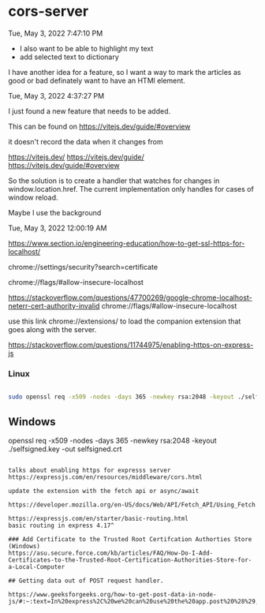 # cors-server

Tue, May 3, 2022 7:47:10 PM

- I also want to be able to highlight my text
- add selected text to dictionary

I have another idea for a feature, so I want a way to mark the articles as good or bad
definately want to have an HTMl element.

Tue, May 3, 2022 4:37:27 PM

I just found a new feature that needs to be added.

This can be found on https://vitejs.dev/guide/#overview

it doesn't record the data when it changes from

https://vitejs.dev/
https://vitejs.dev/guide/
https://vitejs.dev/guide/#overview

So the solution is to create a handler that watches for changes in window.location.href. The current implementation only handles for cases of window reload.

Maybe I use the background

Tue, May 3, 2022 12:00:19 AM

https://www.section.io/engineering-education/how-to-get-ssl-https-for-localhost/

chrome://settings/security?search=certificate

chrome://flags/#allow-insecure-localhost

https://stackoverflow.com/questions/47700269/google-chrome-localhost-neterr-cert-authority-invalid
chrome://flags/#allow-insecure-localhost

use this link chrome://extensions/ to load the companion extension that goes along with the server.

https://stackoverflow.com/questions/11744975/enabling-https-on-express-js

### Linux

```sh

sudo openssl req -x509 -nodes -days 365 -newkey rsa:2048 -keyout ./selfsigned.key -out selfsigned.crt
```

## Windows

openssl req -x509 -nodes -days 365 -newkey rsa:2048 -keyout ./selfsigned.key -out selfsigned.crt

```

talks about enabling https for expresss server
https://expressjs.com/en/resources/middleware/cors.html

update the extension with the fetch api or async/await

https://developer.mozilla.org/en-US/docs/Web/API/Fetch_API/Using_Fetch

https://expressjs.com/en/starter/basic-routing.html
basic routing in express 4.17^

### Add Certificate to the Trusted Root Certifcation Authorties Store (Windows)
https://asu.secure.force.com/kb/articles/FAQ/How-Do-I-Add-Certificates-to-the-Trusted-Root-Certification-Authorities-Store-for-a-Local-Computer

## Getting data out of POST request handler.

https://www.geeksforgeeks.org/how-to-get-post-data-in-node-js/#:~:text=In%20express%2C%20we%20can%20use%20the%20app.post%20%28%29,the%20callback%20function%20of%20the%20app.post%20%28%29%20method.
```
